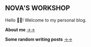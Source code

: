 ## NOVA'S WORKSHOP

Hello 👋🏻! Welcome to my personal blog. 

**About me**  [→→](https://noblegasss.github.io/about/)

**Some random writing posts** [→→](https://noblegasss.github.io/categories/)





